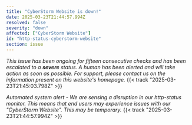 ```yaml
---
title: "CyberStorm Website is down!"
date: 2025-03-23T21:44:57.994Z
resolved: false
severity: "down"
affected: ["CyberStorm Website"]
id: "http-status-cyberstorm-website"
section: issue
---
```


*This issue has been ongoing for fifteen consecutive checks and has been escalated to a **severe** status. A human has been alerted and will take action as soon as possible. For support, please contact us on the information present on this website's homepage.* {{< track "2025-03-23T21:45:03.798Z" >}}

**Automated system alert* - We are sensing a disruption in our http-status monitor. This means that end users may experience issues with our "CyberStorm Website". This may be temporary.* {{< track "2025-03-23T21:44:57.994Z" >}}
